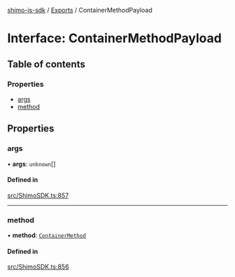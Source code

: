 [shimo-js-sdk](../README.md) / [Exports](../modules.md) / ContainerMethodPayload

# Interface: ContainerMethodPayload

## Table of contents

### Properties

- [args](ContainerMethodPayload.md#args)
- [method](ContainerMethodPayload.md#method)

## Properties

### args

• **args**: `unknown`[]

#### Defined in

[src/ShimoSDK.ts:857](https://github.com/shimohq/shimo-js-sdk/blob/c800ffa/src/ShimoSDK.ts#L857)

___

### method

• **method**: [`ContainerMethod`](../enums/ContainerMethod.md)

#### Defined in

[src/ShimoSDK.ts:856](https://github.com/shimohq/shimo-js-sdk/blob/c800ffa/src/ShimoSDK.ts#L856)
